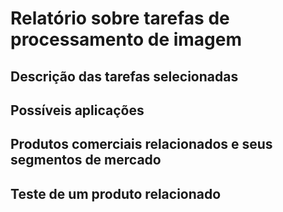 # Relatório sobre tarefas de processamento de imagem
## Descrição das tarefas selecionadas
## Possíveis aplicações
## Produtos comerciais relacionados e seus segmentos de mercado
## Teste de um produto relacionado
